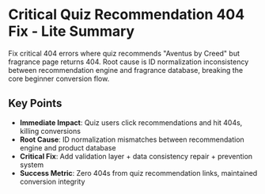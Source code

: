 # Critical Quiz Recommendation 404 Fix - Lite Summary

Fix critical 404 errors where quiz recommends "Aventus by Creed" but fragrance page returns 404. Root cause is ID normalization inconsistency between recommendation engine and fragrance database, breaking the core beginner conversion flow.

## Key Points

- **Immediate Impact**: Quiz users click recommendations and hit 404s, killing conversions
- **Root Cause**: ID normalization mismatches between recommendation engine and product database
- **Critical Fix**: Add validation layer + data consistency repair + prevention system
- **Success Metric**: Zero 404s from quiz recommendation links, maintained conversion integrity